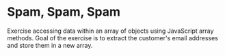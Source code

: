 # Spam, Spam, Spam

Exercise accessing data within an array of objects using JavaScript array methods. Goal of the exercise is to extract the customer's email addresses and store them in a new array.